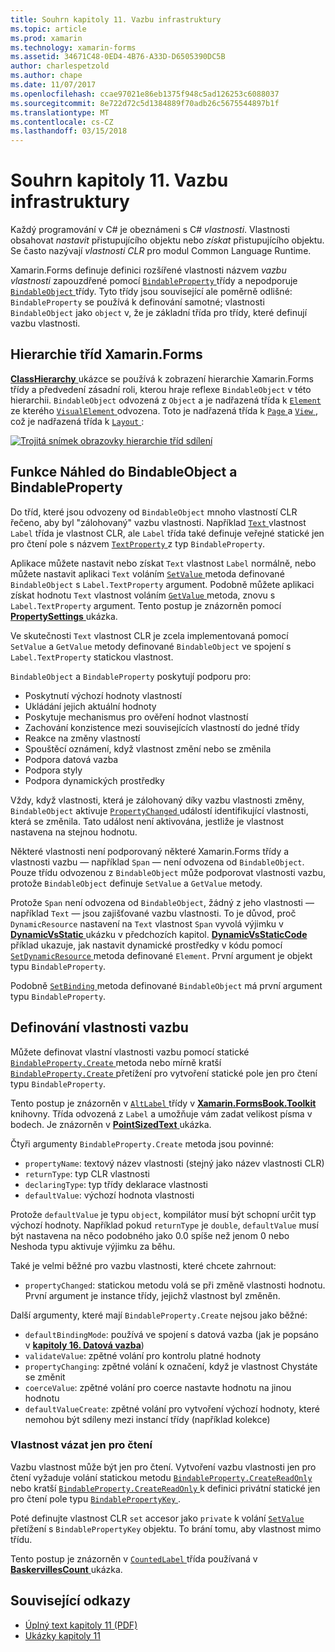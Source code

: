 ```yaml
---
title: Souhrn kapitoly 11. Vazbu infrastruktury
ms.topic: article
ms.prod: xamarin
ms.technology: xamarin-forms
ms.assetid: 34671C48-0ED4-4B76-A33D-D6505390DC5B
author: charlespetzold
ms.author: chape
ms.date: 11/07/2017
ms.openlocfilehash: ccae97021e86eb1375f948c5ad126253c6088037
ms.sourcegitcommit: 8e722d72c5d1384889f70adb26c5675544897b1f
ms.translationtype: MT
ms.contentlocale: cs-CZ
ms.lasthandoff: 03/15/2018
---
```

# <a name="summary-of-chapter-11-the-bindable-infrastructure"></a>Souhrn kapitoly 11. Vazbu infrastruktury

Každý programování v C# je obeznámeni s C# *vlastnosti*. Vlastnosti obsahovat *nastavit* přistupujícího objektu nebo *získat* přistupujícího objektu. Se často nazývají *vlastnosti CLR* pro modul Common Language Runtime.

Xamarin.Forms definuje definici rozšířené vlastnosti názvem *vazbu vlastnosti* zapouzdřené pomocí [ `BindableProperty` ](https://developer.xamarin.com/api/type/Xamarin.Forms.BindableProperty/) třídy a nepodporuje [ `BindableObject` ](https://developer.xamarin.com/api/type/Xamarin.Forms.BindableObject/)třídy. Tyto třídy jsou související ale poměrně odlišné: `BindableProperty` se používá k definování samotné; vlastnosti `BindableObject` jako `object` v, že je základní třída pro třídy, které definují vazbu vlastnosti.

## <a name="the-xamarinforms-class-hierarchy"></a>Hierarchie tříd Xamarin.Forms

[ **ClassHierarchy** ](https://github.com/xamarin/xamarin-forms-book-samples/tree/master/Chapter11/ClassHierarchy) ukázce se používá k zobrazení hierarchie Xamarin.Forms třídy a předvedení zásadní roli, kterou hraje reflexe `BindableObject` v této hierarchii. `BindableObject` odvozená z `Object` a je nadřazená třída k [ `Element` ](https://developer.xamarin.com/api/type/Xamarin.Forms.Element/) ze kterého [ `VisualElement` ](https://developer.xamarin.com/api/type/Xamarin.Forms.VisualElement/) odvozena. Toto je nadřazená třída k [ `Page` ](https://developer.xamarin.com/api/type/Xamarin.Forms.Page/) a [ `View` ](https://developer.xamarin.com/api/type/Xamarin.Forms.View/), což je nadřazená třída k [ `Layout` ](https://developer.xamarin.com/api/type/Xamarin.Forms.Layout/):

[![Trojitá snímek obrazovky hierarchie tříd sdílení](images/ch11fg01-small.png "sdílení hierarchie třídy")](images/ch11fg01-large.png#lightbox "sdílení hierarchie – třída")

## <a name="a-peek-into-bindableobject-and-bindableproperty"></a>Funkce Náhled do BindableObject a BindableProperty

Do tříd, které jsou odvozeny od `BindableObject` mnoho vlastností CLR řečeno, aby byl "zálohovaný" vazbu vlastnosti. Například [ `Text` ](https://developer.xamarin.com/api/property/Xamarin.Forms.Label.Text/) vlastnost `Label` třída je vlastnost CLR, ale `Label` třída také definuje veřejné statické jen pro čtení pole s názvem [ `TextProperty` ](https://developer.xamarin.com/api/property/Xamarin.Forms.Label.TextProperty/) z typ `BindableProperty`.

Aplikace můžete nastavit nebo získat `Text` vlastnost `Label` normálně, nebo můžete nastavit aplikaci `Text` voláním [ `SetValue` ](https://developer.xamarin.com/api/member/Xamarin.Forms.BindableObject.SetValue/p/Xamarin.Forms.BindableProperty/System.Object/) metoda definované `BindableObject` s `Label.TextProperty` argument. Podobně můžete aplikaci získat hodnotu `Text` vlastnost voláním [ `GetValue` ](https://developer.xamarin.com/api/member/Xamarin.Forms.BindableObject.GetValue/p/Xamarin.Forms.BindableProperty/) metoda, znovu s `Label.TextProperty` argument. Tento postup je znázorněn pomocí [ **PropertySettings** ](https://github.com/xamarin/xamarin-forms-book-samples/tree/master/Chapter11/PropertySettings) ukázka.

Ve skutečnosti `Text` vlastnost CLR je zcela implementovaná pomocí `SetValue` a `GetValue` metody definované `BindableObject` ve spojení s `Label.TextProperty` statickou vlastnost.

`BindableObject` a `BindableProperty` poskytují podporu pro:

- Poskytnutí výchozí hodnoty vlastností
- Ukládání jejich aktuální hodnoty
- Poskytuje mechanismus pro ověření hodnot vlastností
- Zachování konzistence mezi souvisejících vlastností do jedné třídy
- Reakce na změny vlastností
- Spouštěcí oznámení, když vlastnost změní nebo se změnila
- Podpora datová vazba
- Podpora styly
- Podpora dynamických prostředky

Vždy, když vlastnosti, která je zálohovaný díky vazbu vlastnosti změny, `BindableObject` aktivuje [ `PropertyChanged` ](https://developer.xamarin.com/api/event/Xamarin.Forms.BindableObject.PropertyChanged/) událostí identifikující vlastnosti, která se změnila. Tato událost není aktivována, jestliže je vlastnost nastavena na stejnou hodnotu.

Některé vlastnosti není podporovaný některé Xamarin.Forms třídy a vlastnosti vazbu &mdash; například `Span` &mdash; není odvozena od `BindableObject`. Pouze třídu odvozenou z `BindableObject` může podporovat vlastnosti vazbu, protože `BindableObject` definuje `SetValue` a `GetValue` metody.

Protože `Span` není odvozena od `BindableObject`, žádný z jeho vlastnosti &mdash; například `Text` &mdash; jsou zajišťované vazbu vlastnosti. To je důvod, proč `DynamicResource` nastavení na `Text` vlastnost `Span` vyvolá výjimku v [ **DynamicVsStatic** ](https://github.com/xamarin/xamarin-forms-book-samples/tree/master/Chapter10/DynamicVsStatic) ukázku v předchozích kapitol. [ **DynamicVsStaticCode** ](https://github.com/xamarin/xamarin-forms-book-samples/tree/master/Chapter11/DynamicVsStaticCode) příklad ukazuje, jak nastavit dynamické prostředky v kódu pomocí [ `SetDynamicResource` ](https://developer.xamarin.com/api/member/Xamarin.Forms.Element.SetDynamicResource/p/Xamarin.Forms.BindableProperty/System.String/) metoda definované `Element`. První argument je objekt typu `BindableProperty`.

Podobně [ `SetBinding` ](https://developer.xamarin.com/api/member/Xamarin.Forms.BindableObject.SetBinding/p/Xamarin.Forms.BindableProperty/Xamarin.Forms.BindingBase/) metoda definované `BindableObject` má první argument typu `BindableProperty`.

## <a name="defining-bindable-properties"></a>Definování vlastnosti vazbu

Můžete definovat vlastní vlastnosti vazbu pomocí statické [ `BindableProperty.Create` ](https://developer.xamarin.com/api/member/Xamarin.Forms.BindableProperty.Create/p/System.String/System.Type/System.Type/System.Object/Xamarin.Forms.BindingMode/Xamarin.Forms.BindableProperty+ValidateValueDelegate/Xamarin.Forms.BindableProperty+BindingPropertyChangedDelegate/Xamarin.Forms.BindableProperty+BindingPropertyChangingDelegate/Xamarin.Forms.BindableProperty+CoerceValueDelegate/Xamarin.Forms.BindableProperty+CreateDefaultValueDelegate/) metoda nebo mírně kratší [ `BindableProperty.Create` ](https://developer.xamarin.com/api/member/Xamarin.Forms.BindableProperty.Create/p/System.String/System.Type/System.Type/System.Object/Xamarin.Forms.BindingMode/Xamarin.Forms.BindableProperty+ValidateValueDelegate/Xamarin.Forms.BindableProperty+BindingPropertyChangedDelegate/Xamarin.Forms.BindableProperty+BindingPropertyChangingDelegate/Xamarin.Forms.BindableProperty+CoerceValueDelegate/) přetížení pro vytvoření statické pole jen pro čtení typu `BindableProperty`.

Tento postup je znázorněn v [ `AltLabel` ](https://github.com/xamarin/xamarin-forms-book-samples/blob/master/Libraries/Xamarin.FormsBook.Toolkit/Xamarin.FormsBook.Toolkit/AltLabel.cs) třídy v [ **Xamarin.FormsBook.Toolkit** ](https://github.com/xamarin/xamarin-forms-book-samples/tree/master/Libraries/Xamarin.FormsBook.Toolkit) knihovny. Třída odvozená z `Label` a umožňuje vám zadat velikost písma v bodech. Je znázorněn v [ **PointSizedText** ](https://github.com/xamarin/xamarin-forms-book-samples/tree/master/Chapter11/PointSizedText) ukázka.

Čtyři argumenty `BindableProperty.Create` metoda jsou povinné:

- `propertyName`: textový název vlastnosti (stejný jako název vlastnosti CLR)
- `returnType`: typ CLR vlastnosti
- `declaringType`: typ třídy deklarace vlastnosti
- `defaultValue`: výchozí hodnota vlastnosti

Protože `defaultValue` je typu `object`, kompilátor musí být schopní určit typ výchozí hodnoty. Například pokud `returnType` je `double`, `defaultValue` musí být nastavena na něco podobného jako 0.0 spíše než jenom 0 nebo Neshoda typu aktivuje výjimku za běhu.

Také je velmi běžné pro vazbu vlastnosti, které chcete zahrnout:

- `propertyChanged`: statickou metodu volá se při změně vlastnosti hodnotu. První argument je instance třídy, jejichž vlastnost byl změněn.

Další argumenty, které mají `BindableProperty.Create` nejsou jako běžné:

- `defaultBindingMode`: používá ve spojení s datová vazba (jak je popsáno v [ **kapitoly 16. Datová vazba**](chapter16.md))
- `validateValue`: zpětné volání pro kontrolu platné hodnoty
- `propertyChanging`: zpětné volání k označení, když je vlastnost Chystáte se změnit
- `coerceValue`: zpětné volání pro coerce nastavte hodnotu na jinou hodnotu
- `defaultValueCreate`: zpětné volání pro vytvoření výchozí hodnoty, které nemohou být sdíleny mezi instancí třídy (například kolekce)

### <a name="the-read-only-bindable-property"></a>Vlastnost vázat jen pro čtení

Vazbu vlastnost může být jen pro čtení. Vytvoření vazbu vlastnosti jen pro čtení vyžaduje volání statickou metodu [ `BindableProperty.CreateReadOnly` ](https://developer.xamarin.com/api/member/Xamarin.Forms.BindableProperty.CreateReadOnly/p/System.String/System.Type/System.Type/System.Object/Xamarin.Forms.BindingMode/Xamarin.Forms.BindableProperty+ValidateValueDelegate/Xamarin.Forms.BindableProperty+BindingPropertyChangedDelegate/Xamarin.Forms.BindableProperty+BindingPropertyChangingDelegate/Xamarin.Forms.BindableProperty+CoerceValueDelegate/Xamarin.Forms.BindableProperty+CreateDefaultValueDelegate/) nebo kratší [ `BindableProperty.CreateReadOnly` ](https://developer.xamarin.com/api/member/Xamarin.Forms.BindableProperty.CreateReadOnly/p/System.String/System.Type/System.Type/System.Object/Xamarin.Forms.BindingMode/Xamarin.Forms.BindableProperty+ValidateValueDelegate/Xamarin.Forms.BindableProperty+BindingPropertyChangedDelegate/Xamarin.Forms.BindableProperty+BindingPropertyChangingDelegate/Xamarin.Forms.BindableProperty+CoerceValueDelegate/) k definici privátní statické jen pro čtení pole typu [ `BindablePropertyKey` ](https://developer.xamarin.com/api/type/Xamarin.Forms.BindablePropertyKey/).

Poté definujte vlastnost CLR `set` accesor jako `private` k volání [ `SetValue` ](https://developer.xamarin.com/api/member/Xamarin.Forms.BindableObject.SetValue/p/Xamarin.Forms.BindablePropertyKey/System.Object/) přetížení s `BindablePropertyKey` objektu. To brání tomu, aby vlastnost mimo třídu.

Tento postup je znázorněn v [ `CountedLabel` ](https://github.com/xamarin/xamarin-forms-book-samples/blob/master/Libraries/Xamarin.FormsBook.Toolkit/Xamarin.FormsBook.Toolkit/CountedLabel.cs) třída používaná v [ **BaskervillesCount** ](https://github.com/xamarin/xamarin-forms-book-samples/tree/master/Chapter11/BaskervillesCount) ukázka.



## <a name="related-links"></a>Související odkazy

- [Úplný text kapitoly 11 (PDF)](https://download.xamarin.com/developer/xamarin-forms-book/XamarinFormsBook-Ch11-Apr2016.pdf)
- [Ukázky kapitoly 11](https://github.com/xamarin/xamarin-forms-book-samples/tree/master/Chapter11)
